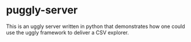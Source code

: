 # puggly-server
This is an uggly server written in python that demonstrates how one could use the uggly framework to deliver a CSV explorer.
